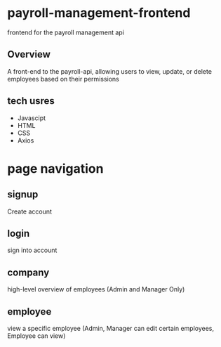 # payroll-management-frontend
frontend for the payroll management api

## Overview
A front-end to the payroll-api, allowing users to view, update, or delete
employees based on their permissions


## tech usres
- Javascipt
- HTML
- CSS
- Axios

# page navigation
## signup
Create account
## login
sign into account
## company
high-level overview of employees (Admin and Manager Only)
## employee
view a specific employee (Admin, Manager can edit certain employees, Employee
can view)

